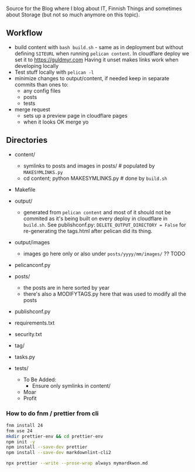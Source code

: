 Source for the Blog where I blog about IT, Finnish Things and sometimes about Storage (but not so much anymore on this topic).

## Workflow

- build content with `bash build.sh` - same as in deployment but
  without defining `SITEURL` when running `pelican content`.
  In cloudflare deploy we set it to <https://guldmyr.com>
  Having it unset makes links work when developing locally
- Test stuff locally with `pelican -l`
- minimize changes to output/content, if needed keep in separate commits than ones to:
  - any config files
  - posts
  - tests
- merge request
  - sets up a preview page in cloudflare pages
  - when it looks OK merge yo

## Directories

- content/
  - symlinks to posts and images in posts/ # populated by `MAKESYMLINKS.py`
  - cd content; python MAKESYMLINKS.py # done by `build.sh`
- Makefile
- output/
  - generated from `pelican content` and most of it should not be commited
    as it's being built on every deploy in cloudflare in `build.sh`.
    See publishconf.py: `DELETE_OUTPUT_DIRECTORY = False` for
    re-generating the tags.html after pelican did its thing.

- output/images
  - images go here only or also under `posts/yyyy/mm/images/` ?? TODO
- pelicanconf.py
- posts/
  - the posts are in here sorted by year
  - there's also a MODIFYTAGS.py here that was used to modify all the posts
- publishconf.py
- requirements.txt
- security.txt
- tag/
- tasks.py
- tests/
  - To Be Added:
    - Ensure only symlinks in content/
  - Moar
  - Profit

### How to do fnm / prettier from cli

```bash
fnm install 24
fnm use 24
mkdir prettier-env && cd prettier-env
npm init -y
npm install --save-dev prettier
npm install --save-dev markdownlint-cli2

npx prettier --write --prose-wrap always mymardkwon.md

```
